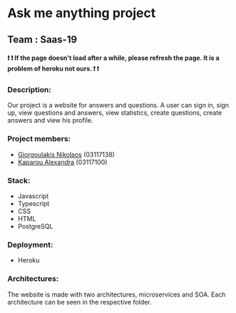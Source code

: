 # Ask me anything project 

## Team : Saas-19

#### :exclamation: :exclamation: If the page doesn't load after a while, please refresh the page. It is a problem of heroku not ours. :exclamation: :exclamation:

### Description:
Our project is a website for answers and questions. A user can sign in, sign up, view questions and answers, view statistics, create questions, create answers and view his profile. 

### Project members:
* [Giorgoulakis Nikolaos](https://github.com/nikosgio) (03117138) 
* [Kaparou Alexandra](https://github.com/alexandrakapa) (03117100)

### Stack:
* Javascript
* Typescript
* CSS
* HTML
* PostgreSQL

### Deployment:
* Heroku

### Architectures:
The website is made with two architectures, microservices and SOA. Each architecture can be seen in the respective folder.

